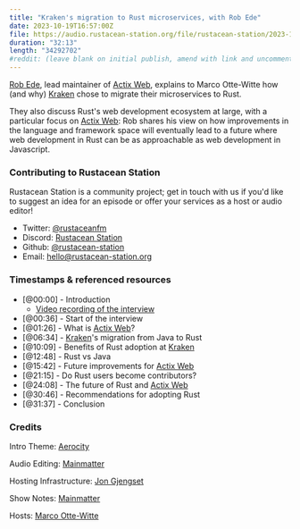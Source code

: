 ```yaml
---
title: "Kraken's migration to Rust microservices, with Rob Ede"
date: 2023-10-19T16:57:00Z
file: https://audio.rustacean-station.org/file/rustacean-station/2023-10-19-rob-ede.mp3
duration: "32:13"
length: "34292702"
#reddit: (leave blank on initial publish, amend with link and uncomment this line after Reddit thread has been posted)
---
```


[Rob Ede](https://github.com/sponsors/robjtede), lead maintainer of [Actix Web](https://github.com/actix/actix-web), explains to Marco Otte-Witte how (and why) [Kraken](https://www.kraken.com/) chose to migrate their microservices to Rust.   

They also discuss Rust's web development ecosystem at large, with a particular focus on [Actix Web](https://github.com/actix/actix-web): Rob shares his view on how improvements in the language and framework space will eventually lead to a future where web development in Rust can be as approachable as web development in Javascript.

### Contributing to Rustacean Station

Rustacean Station is a community project; get in touch with us if you'd like to suggest an idea for an episode or offer your services as a host or audio editor!

 - Twitter: [@rustaceanfm](https://twitter.com/rustaceanfm)
 - Discord: [Rustacean Station](https://discord.gg/cHc3Gyc)
 - Github: [@rustacean-station](https://github.com/rustacean-station/)
 - Email: [hello@rustacean-station.org](mailto:hello@rustacean-station.org)

### Timestamps & referenced resources

- [@00:00] - Introduction
    - [Video recording of the interview](https://mainmatter.com/blog/2023/09/06/krakens-migration-to-rust-microservices/)
- [@00:36] - Start of the interview
- [@01:26] - What is [Actix Web](https://github.com/actix/actix-web)?
- [@06:34] - [Kraken](https://www.kraken.com/)'s migration from Java to Rust
- [@10:09] - Benefits of Rust adoption at [Kraken](https://www.kraken.com/)
- [@12:48] - Rust vs Java
- [@15:42] - Future improvements for [Actix Web](https://github.com/actix/actix-web)
- [@21:15] - Do Rust users become contributors?
- [@24:08] - The future of Rust and [Actix Web](https://github.com/actix/actix-web)
- [@30:46] - Recommendations for adopting Rust
- [@31:37] - Conclusion

### Credits

Intro Theme: [Aerocity](https://twitter.com/AerocityMusic)

Audio Editing: [Mainmatter](https://mainmatter.com/rust-consulting/)

Hosting Infrastructure: [Jon Gjengset](https://twitter.com/jonhoo/)

Show Notes: [Mainmatter](https://mainmatter.com/rust-consulting/)

Hosts: [Marco Otte-Witte](https://twitter.com/marcoow)
